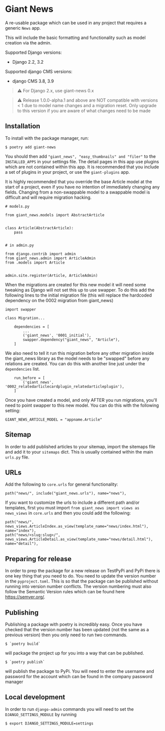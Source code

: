 # Giant News

A re-usable package which can be used in any project that requires a generic `News` app.

This will include the basic formatting and functionality such as model creation via the admin.

Supported Django versions:

- Django 2.2, 3.2

Supported django CMS versions:

- django CMS 3.8, 3.9

> &#x26a0;&#xfe0f; For Django 2.x, use giant-news 0.x

> &#x26a0;&#xfe0f; Release 1.0.0-alpha.1 and above are NOT compatible with
> versions < 1 due to model name changes and a migration reset. Only upgrade to
> this version if you are aware of what changes need to be made

## Installation

To install with the package manager, run:

    $ poetry add giant-news

You should then add `"giant_news", "easy_thumbnails" and "filer"` to the `INSTALLED_APPS` in your settings file.
The detail pages in this app use plugins which are not contained within this app. It is recommended that you include a set of plugins in your project, or use the `giant-plugins` app.

It is highly recommended that you override the base Article model at the start
of a project, even if you have no intention of immediately changing any fields.
Changing from a non-swappable model to a swappable model is difficult and will require migration
hacking.

```
# models.py

from giant_news.models import AbstractArticle


class Article(AbstractArticle):
    pass


# in admin.py

from django.contrib import admin
from giant_news.admin import ArticleAdmin
from .models import Article


admin.site.register(Article, ArticleAdmin)

```

When the migrations are created for this new model it will need some tweaking as
Django will not set this up to use swapper. To do this add the following lines to
the initial migration file (this will replace the hardcoded dependency on the
0002 migration from giant_news)

```
import swapper

class Migration...

    dependencies = [
        ...
        ('giant_news', '0001_initial'),
        swapper.dependency("giant_news", "Article"),
    ]
```
We also need to tell it run this migration before any other migration inside the
giant_news library as the model needs to be "swapped" before any relations are
created. You can do this with another line just under the `dependencies` list.

```
    run_before = [
        ('giant_news', '0002_relatedarticlecardplugin_relatedarticleplugin'),
    ]
```
Once you have created a model, and only AFTER you run migrations, you'll need to
point swapper to this new model. You can do this with the following setting:

    GIANT_NEWS_ARTICLE_MODEL = "appname.Article"



## Sitemap

In order to add published articles to your sitemap, import the sitemaps file and add it to your `sitemaps` dict. This is usually contained within the main `urls.py` file.

## URLs

Add the following to `core.urls` for general functionality:

    path("news/", include("giant_news.urls"), name="news"),

If you want to customize the urls to include a different path and/or templates, first you must import `from giant_news import views as news_views` in `core.urls` and then you could add the following:

    path("news/", news_views.ArticleIndex.as_view(template_name="news/index.html"), name="index"),
    path("news/<slug:slug>/", news_views.ArticleDetail.as_view(template_name="news/detail.html"), name="detail"),

## Preparing for release

In order to prep the package for a new release on TestPyPi and PyPi there is one key thing that you need to do. You need to update the version number in the `pyproject.toml`.
This is so that the package can be published without running into version number conflicts. The version numbering must also follow the Semantic Version rules which can be found here https://semver.org/.

## Publishing

Publishing a package with poetry is incredibly easy. Once you have checked that the version number has been updated (not the same as a previous version) then you only need to run two commands.

    $ `poetry build`

will package the project up for you into a way that can be published.

    $ `poetry publish`

will publish the package to PyPi. You will need to enter the username and password for the account which can be found in the company password manager

## Local development

In order to run `django-admin` commands you will need to set the `DJANGO_SETTINGS_MODULE` by running

    $ export DJANGO_SETTINGS_MODULE=settings
